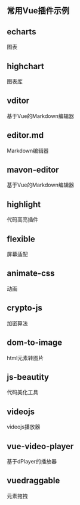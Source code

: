 ## 常用Vue插件示例

## echarts

图表

## highchart

图表库

## vditor

基于Vue的Markdown编辑器

## editor.md

Markdown编辑器

## mavon-editor

基于Vue的Markdown编辑器

## highlight

代码高亮插件

## flexible

屏幕适配

## animate-css

动画

## crypto-js

加密算法

## dom-to-image

html元素转图片

## js-beautity

代码美化工具

## videojs

videojs播放器

## vue-video-player

基于dPlayer的播放器

## vuedraggable

元素拖拽




